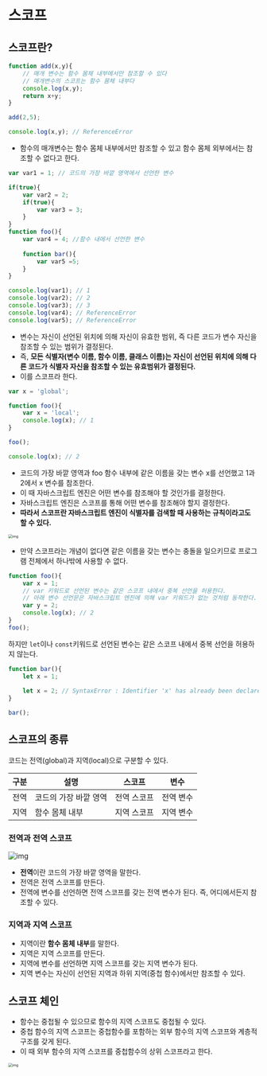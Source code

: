 # 스코프

## 스코프란?

```javascript
function add(x,y){
    // 매개 변수는 함수 몸체 내부에서만 참조할 수 있다
    // 매개변수의 스코프는 함수 몸체 내부다
    console.log(x,y);
    return x+y;
}

add(2,5);

console.log(x,y); // ReferenceError
```

- 함수의 매개변수는 함수 몸체 내부에서만 참조할 수 있고 함수 몸체 외부에서는 참조할 수 없다고 한다.



```javascript
var var1 = 1; // 코드의 가장 바깥 영역에서 선언한 변수

if(true){
	var var2 = 2;
	if(true){
		var var3 = 3;
	}
}
function foo(){
    var var4 = 4; //함수 내에서 선언한 변수
    
    function bar(){
        var var5 =5;
    }
}

console.log(var1); // 1
console.log(var2); // 2
console.log(var3); // 3
console.log(var4); // ReferenceError
console.log(var5); // ReferenceError
```

- 변수는 자신이 선언된 위치에 의해 자신이 유효한 범위, 즉 다른 코드가 변수 자신을 참조할 수 있는 범위가 결정된다.
- 즉, **모든 식별자(변수 이름, 함수 이름, 클래스 이름)는 자신이 선언된 위치에 의해 다른 코드가 식별자 자신을 참조할 수 있는 유효범위가 결정된다.**
- 이를 스코프라 한다.



```javascript
var x = 'global';

function foo(){
    var x = 'local';
    console.log(x); // 1
}

foo();

console.log(x); // 2
```

- 코드의 가장 바깥 영역과 foo 함수 내부에 같은 이름을 갖는 변수 x를 선언했고 1과 2에서 x 변수를 참조한다.
- 이 때 자바스크립트 엔진은 어떤 변수를 참조해야 할 것인가를 결정한다.
- 자바스크립트 엔진은 스코프를 통해 어떤 변수를 참조해야 할지 결정한다.
- **따라서 스코프란 자바스크립트 엔진이 식별자를 검색할 때 사용하는 규칙이라고도 할 수 있다.**

<img src="https://poiemaweb.com/assets/fs-images/13-1.png" alt="img" style="zoom:50%;" />

- 만약 스코프라는 개념이 없다면 같은 이름을 갖는 변수는 충돌을 일으키므로 프로그램 전체에서 하나밖에 사용할 수 없다.

```javascript
function foo(){
    var x = 1;
    // var 키워드로 선언된 변수는 같은 스코프 내에서 중복 선언을 허용한다.
    // 아래 변수 선언문은 자바스크립트 엔진에 의해 var 키워드가 없는 것처럼 동작한다.
    var y = 2;
    console.log(x); // 2
}
foo();
```

하지만 `let`이나 `const`키워드로 선언된 변수는 같은 스코프 내에서 중복 선언을 허용하지 않는다.

```javascript
function bar(){
    let x = 1;
    
    let x = 2; // SyntaxError : Identifier 'x' has already been declared
}

bar();
```



## 스코프의 종류

코드는 전역(global)과 지역(local)으로 구분할 수 있다.

| 구분 | 설명                  | 스코프      | 변수      |
| ---- | --------------------- | ----------- | --------- |
| 전역 | 코드의 가장 바깥 영역 | 전역 스코프 | 전역 변수 |
| 지역 | 함수 몸체 내부        | 지역 스코프 | 지역 변수 |

### 전역과 전역 스코프

![img](https://poiemaweb.com/assets/fs-images/13-2.png)

- **전역**이란 코드의 가장 바깥 영역을 말한다.
- 전역은 전역 스코프를 만든다.
- 전역에 변수를 선언하면 전역 스코프를 갖는 전역 변수가 된다. 즉, 어디에서든지 참조할 수 있다.



### 지역과 지역 스코프

- 지역이란 **함수 몸체 내부**를 말한다. 
- 지역은 지역 스코프를 만든다.
- 지역에 변수를 선언하면 지역 스코프를 갖는 지역 변수가 된다.
- 지역 변수는 자신이 선언된 지역과 하위 지역(중첩 함수)에서만 참조할 수 있다.



## 스코프 체인

- 함수는 중첩될 수 있으므로 함수의 지역 스코프도 중첩될 수 있다.
- 중첩 함수의 지역 스코프는 중첩함수를 포함하는 외부 함수의 지역 스코프와 계층적 구조를 갖게 된다.
- 이 때 외부 함수의 지역 스코프를 중첩함수의 상위 스코프라고 한다.

<img src="https://poiemaweb.com/assets/fs-images/13-3.png" alt="img" style="zoom:50%;" />

